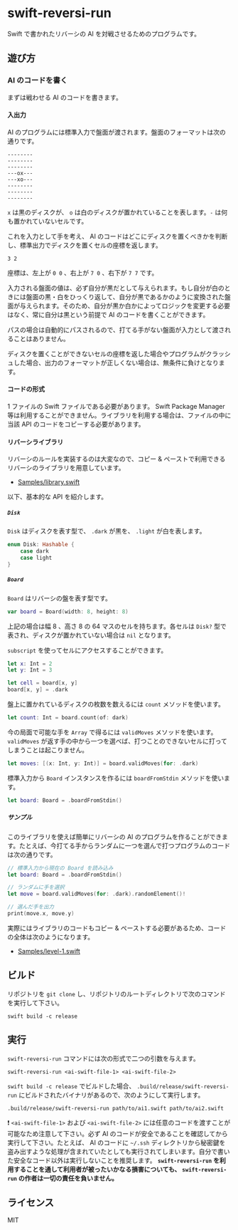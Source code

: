 # swift-reversi-run

Swift で書かれたリバーシの AI を対戦させるためのプログラムです。

## 遊び方

### AI のコードを書く

まずは戦わせる AI のコードを書きます。

#### 入出力

AI のプログラムには標準入力で盤面が渡されます。盤面のフォーマットは次の通りです。

```
--------
--------
--------
---ox---
---xo---
--------
--------
--------
```

`x` は黒のディスクが、 `o` は白のディスクが置かれていることを表します。`-` は何も置かれていないセルです。

これを入力として手を考え、 AI のコードはどこにディスクを置くべきかを判断し、標準出力でディスクを置くセルの座標を返します。

```
3 2
```

座標は、左上が `0 0` 、右上が `7 0` 、右下が `7 7` です。

入力される盤面の値は、必ず自分が黒だとして与えられます。もし自分が白のときには盤面の黒・白をひっくり返して、自分が黒であるかのように変換された盤面が与えられます。そのため、自分が黒か白かによってロジックを変更する必要はなく、常に自分は黒という前提で AI のコードを書くことができます。

パスの場合は自動的にパスされるので、打てる手がない盤面が入力として渡されることはありません。

ディスクを置くことができないセルの座標を返した場合やプログラムがクラッシュした場合、出力のフォーマットが正しくない場合は、無条件に負けとなります。

#### コードの形式

1 ファイルの Swift ファイルである必要があります。 Swift Package Manager 等は利用することができません。ライブラリを利用する場合は、ファイルの中に当該 API のコードをコピーする必要があります。

#### リバーシライブラリ

リバーシのルールを実装するのは大変なので、コピー & ペーストで利用できるリバーシのライブラリを用意しています。

- [Samples/library.swift](Samples/library.swift)

以下、基本的な API を紹介します。

##### `Disk`

`Disk` はディスクを表す型で、 `.dark` が黒を、 `.light` が白を表します。 

```swift
enum Disk: Hashable {
    case dark
    case light
}
```

##### `Board`

`Board` はリバーシの盤を表す型です。

```swift
var board = Board(width: 8, height: 8)
```

上記の場合は幅 8 、高さ 8 の 64 マスのセルを持ちます。各セルは `Disk?` 型で表され、ディスクが置かれていない場合は `nil` となります。

`subscript` を使ってセルにアクセスすることができます。

```swift
let x: Int = 2
let y: Int = 3

let cell = board[x, y]
board[x, y] = .dark
```

盤上に置かれているディスクの枚数を数えるには `count` メソッドを使います。

```swift
let count: Int = board.count(of: dark)
```

今の局面で可能な手を `Array` で得るには `validMoves` メソッドを使います。 `validMoves` が返す手の中から一つを選べば、打つことのできないセルに打ってしまうことは起こりません。

```swift
let moves: [(x: Int, y: Int)] = board.validMoves(for: .dark)
```

標準入力から `Board` インスタンスを作るには `boardFromStdin` メソッドを使います。

```swift
let board: Board = .boardFromStdin()
```

##### サンプル

このライブラリを使えば簡単にリバーシの AI のプログラムを作ることができます。たとえば、今打てる手からランダムに一つを選んで打つプログラムのコードは次の通りです。

```swift
// 標準入力から現在の Board を読み込み
let board: Board = .boardFromStdin()

// ランダムに手を選択
let move = board.validMoves(for: .dark).randomElement()!

// 選んだ手を出力
print(move.x, move.y)
```

実際にはライブラリのコードもコピー & ペーストする必要があるため、コードの全体は次のようになります。

- [Samples/level-1.swift](Samples/level-1.swift)

## ビルド

リポジトリを `git clone` し、リポジトリのルートディレクトリで次のコマンドを実行して下さい。

```
swift build -c release
```

## 実行

`swift-reversi-run` コマンドには次の形式で二つの引数を与えます。

```
swift-reversi-run <ai-swift-file-1> <ai-swift-file-2>
```

`swift build -c release` でビルドした場合、 `.build/release/swift-reversi-run` にビルドされたバイナリがあるので、次のようにして実行します。

```
.build/release/swift-reversi-run path/to/ai1.swift path/to/ai2.swift
```

❗ `<ai-swift-file-1>` および `<ai-swift-file-2>` には任意のコードを渡すことが可能なため注意して下さい。必ず AI のコードが安全であることを確認してから実行して下さい。たとえば、 AI のコードに `~/.ssh` ディレクトリから秘密鍵を盗み出すような処理が含まれていたとしても実行されてしまいます。自分で書いた安全なコード以外は実行しないことを推奨します。 **`swift-reversi-run` を利用することを通して利用者が被ったいかなる損害についても、 `swift-reversi-run` の作者は一切の責任を負いません。**

## ライセンス

MIT
